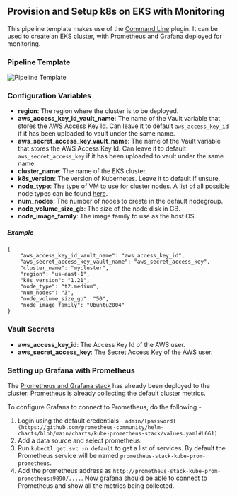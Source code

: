 ## Provision and Setup k8s on EKS with Monitoring

This pipeline template makes use of the [Command Line](https://github.com/Kaholo/kaholo-plugin-cmd) plugin. It can be used to create an EKS cluster, with Prometheus and Grafana deployed for monitoring.

### Pipeline Template

![Pipeline Template](/images/create-eks-cluster-with-monitoring.png "Pipeline Template")

### Configuration Variables

- **region**: The region where the cluster is to be deployed.
- **aws_access_key_id_vault_name**: The name of the Vault variable that stores the AWS Access Key Id. Can leave it to default `aws_access_key_id` if it has been uploaded to vault under the same name.
- **aws_secret_access_key_vault_name**: The name of the Vault variable that stores the AWS Access Key Id. Can leave it to default `aws_secret_access_key` if it has been uploaded to vault under the same name.
- **cluster_name**: The name of the EKS cluster.
- **k8s_version**: The version of Kubernetes. Leave it to default if unsure.
- **node_type**: The type of VM to use for cluster nodes. A list of all possible node types can be found [here](https://aws.amazon.com/ec2/instance-types/).
- **num_nodes**: The number of nodes to create in the default nodegroup.
- **node_volume_size_gb**: The size of the node disk in GB.
- **node_image_family**: The image family to use as the host OS.

##### Example

```
{
    "aws_access_key_id_vault_name": "aws_access_key_id",
    "aws_secret_access_key_vault_name": "aws_secret_access_key",
    "cluster_name": "mycluster",
    "region": "us-east-1",
    "k8s_version": "1.21",
    "node_type": "t2.medium",
    "num_nodes": "3",
    "node_volume_size_gb": "50",
    "node_image_family": "Ubuntu2004"
}
```

### Vault Secrets

- **aws_access_key_id**: The Access Key Id of the AWS user.
- **aws_secret_access_key**: The Secret Access Key of the AWS user.

### Setting up Grafana with Prometheus

The [Prometheus and Grafana stack](https://github.com/prometheus-community/helm-charts/tree/main/charts/kube-prometheus-stack) has already been deployed to the cluster. Prometheus is already collecting the default cluster metrics.

To configure Grafana to connect to Prometheus, do the following -
1. Login using the default credentials - `admin/[password](https://github.com/prometheus-community/helm-charts/blob/main/charts/kube-prometheus-stack/values.yaml#L661)`
2. Add a data source and select prometheus.
3. Run `kubectl get svc -n default` to get a list of services. By default the Prometheus service will be named `prometheus-stack-kube-prom-prometheus`.
4. Add the prometheus address as `http://prometheus-stack-kube-prom-prometheus:9090/....`. Now grafana should be able to connect to Prometheus and show all the metrics being collected.
